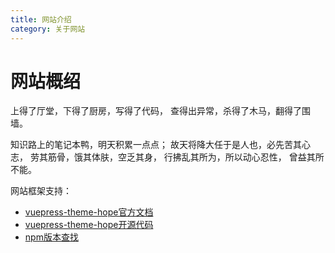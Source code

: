 ```yaml
---
title: 网站介绍
category: 关于网站
---
```


# 网站概绍

上得了厅堂，下得了厨房，写得了代码，
查得出异常，杀得了木马，翻得了围墙。

知识路上的笔记本鸭，明天积累一点点；
故天将降大任于是人也，必先苦其心志，
劳其筋骨，饿其体肤，空乏其身，
行拂乱其所为，所以动心忍性，
曾益其所不能。


网站框架支持：

- [vuepress-theme-hope官方文档](https://vuepress-theme-hope.github.io/v2/zh/)
- [vuepress-theme-hope开源代码](https://github.com/vuepress-theme-hope/vuepress-theme-hope)
- [npm版本查找](https://www.npmjs.com/package/vuepress-theme-hope)

